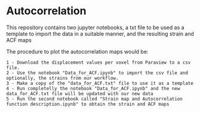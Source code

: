 # Autocorrelation

This repository contains two jupyter notebooks, a txt file to be used as a template to import the data in a suitable manner, and the resulting strain and ACF maps

The procedure to plot the autocorrelation maps would be:

    1 - Download the displacement values per voxel from Paraview to a csv file.
    2 - Use the notebook "Data_for_ACF.ipynb" to import the csv file and optionally, the strains from our workflow.
    3 - Make a copy of the "data_for_ACF.txt" file to use it as a template 
    4 - Run completelly the notebook "Data_for_ACF.ipynb" and the new data_for_ACF.txt file will be updated with our new data
    5 - Run the second notebook called "Strain map and Autocorrelation function description.ipynb" to obtain the strain and ACF maps
